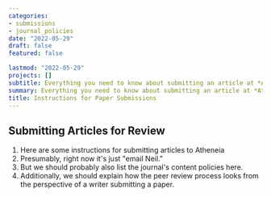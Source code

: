 ```yaml
---
categories:
- submissions
- journal_policies
date: "2022-05-29"
draft: false
featured: false

lastmod: "2022-05-29"
projects: []
subtitle: Everything you need to know about submitting an article at *Atheneia* and navigating the review process.
summary: Everything you need to know about submitting an article at *Atheneia* and navigating the review process.
title: Instructions for Paper Submissions
---
```


## Submitting Articles for Review

1. Here are some instructions for submitting articles to Atheneia
2. Presumably, right now it's just "email Neil."
3. But we should probably also list the journal's content policies here.
4. Additionally, we should explain how the peer review process looks from the perspective of a writer submitting a paper.
